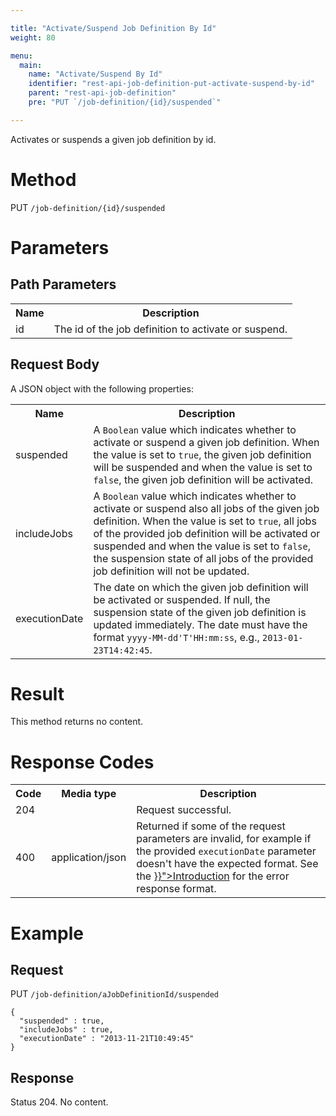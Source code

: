 ```yaml
---

title: "Activate/Suspend Job Definition By Id"
weight: 80

menu:
  main:
    name: "Activate/Suspend By Id"
    identifier: "rest-api-job-definition-put-activate-suspend-by-id"
    parent: "rest-api-job-definition"
    pre: "PUT `/job-definition/{id}/suspended`"

---
```



Activates or suspends a given job definition by id.

# Method

PUT `/job-definition/{id}/suspended`

# Parameters

## Path Parameters

<table class="table table-striped">
  <tr>
    <th>Name</th>
    <th>Description</th>
  </tr>
  <tr>
    <td>id</td>
    <td>The id of the job definition to activate or suspend.</td>
  </tr>
</table>

## Request Body

A JSON object with the following properties:

<table class="table table-striped">
  <tr>
    <th>Name</th>
    <th>Description</th>
  </tr>
  <tr>
    <td>suspended</td>
    <td>A <code>Boolean</code> value which indicates whether to activate or suspend a given job definition. When the value is set to <code>true</code>, the given job definition will be suspended and when the value is set to <code>false</code>, the given job definition will be activated.</td>
  </tr>
  <tr>
    <td>includeJobs</td>
    <td>A <code>Boolean</code> value which indicates whether to activate or suspend also all jobs of the given job definition. When the value is set to <code>true</code>, all jobs of the provided job definition will be activated or suspended and when the value is set to <code>false</code>, the suspension state of all jobs of the provided job definition will not be updated.</td>
  </tr>
  <tr>
    <td>executionDate</td>
    <td>The date on which the given job definition will be activated or suspended. If null, the suspension state of the given job definition is updated immediately. The date must have the format <code>yyyy-MM-dd'T'HH:mm:ss</code>, e.g., <code>2013-01-23T14:42:45</code>.</td>
  </tr>
</table>


# Result

This method returns no content.


# Response Codes

<table class="table table-striped">
  <tr>
    <th>Code</th>
    <th>Media type</th>
    <th>Description</th>
  </tr>
  <tr>
    <td>204</td>
    <td></td>
    <td>Request successful.</td>
  </tr>
  <tr>
    <td>400</td>
    <td>application/json</td>
    <td>Returned if some of the request parameters are invalid, for example if the provided <code>executionDate</code> parameter doesn't have the expected format. See the <a href="{{< relref "reference/rest/overview/index.md#error-handling" >}}">Introduction</a> for the error response format.</td>
  </tr>
</table>


# Example

## Request

PUT `/job-definition/aJobDefinitionId/suspended`

    {
      "suspended" : true,
      "includeJobs" : true,
      "executionDate" : "2013-11-21T10:49:45"
    }

## Response

Status 204. No content.
